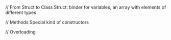 // From Struct to Class
Struct: binder for variables, an array with elements of different types

// Methods
Special kind of constructors

// Overloading

